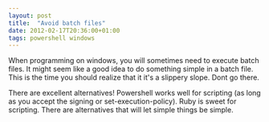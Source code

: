 ```yaml
---
layout: post
title:  "Avoid batch files"
date: 2012-02-17T20:36:00+01:00
tags: powershell windows
---
```


When programming on windows, you will sometimes need to execute batch files. It might seem like a good idea to do something simple in a batch file. This is the time you should realize that it it's a slippery slope. Dont go there.  
  
There are excellent alternatives! Powershell works well for scripting (as long as you accept the signing or set-execution-policy). Ruby is sweet for scripting. There are alternatives that will let simple things be simple.
